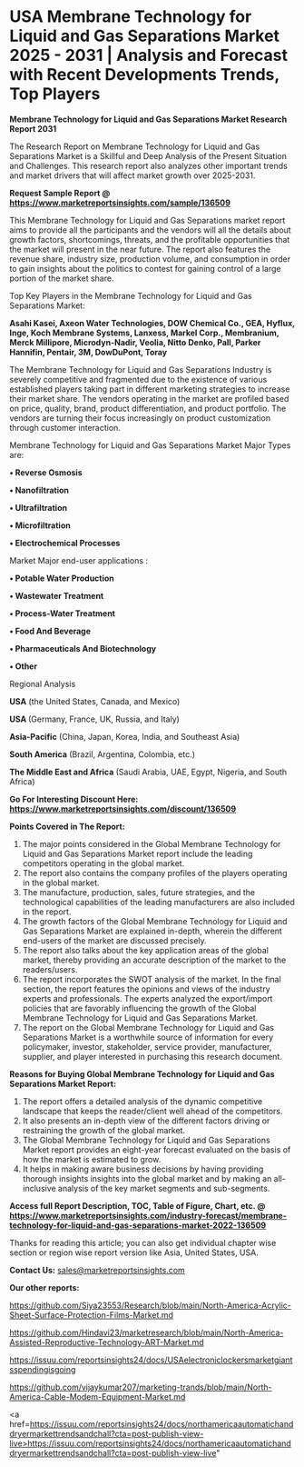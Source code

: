 # USA Membrane Technology for Liquid and Gas Separations Market 2025 - 2031 | Analysis and Forecast with Recent Developments Trends, Top Players

<strong>Membrane Technology for Liquid and Gas Separations Market Research Report 2031</strong>

The Research Report on Membrane Technology for Liquid and Gas Separations Market is a Skillful and Deep Analysis of the Present Situation and Challenges. This research report also analyzes other important trends and market drivers that will affect market growth over 2025-2031.

<strong>Request Sample Report @ <a href=https://www.marketreportsinsights.com/sample/136509>https://www.marketreportsinsights.com/sample/136509</a></strong>

This Membrane Technology for Liquid and Gas Separations market report aims to provide all the participants and the vendors will all the details about growth factors, shortcomings, threats, and the profitable opportunities that the market will present in the near future. The report also features the revenue share, industry size, production volume, and consumption in order to gain insights about the politics to contest for gaining control of a large portion of the market share.

Top Key Players in the Membrane Technology for Liquid and Gas Separations Market:

<strong>Asahi Kasei, Axeon Water Technologies, DOW Chemical Co., GEA, Hyflux, Inge, Koch Membrane Systems, Lanxess, Markel Corp., Membranium, Merck Millipore, Microdyn-Nadir, Veolia, Nitto Denko, Pall, Parker Hannifin, Pentair, 3M, DowDuPont, Toray</strong>

The Membrane Technology for Liquid and Gas Separations Industry is severely competitive and fragmented due to the existence of various established players taking part in different marketing strategies to increase their market share. The vendors operating in the market are profiled based on price, quality, brand, product differentiation, and product portfolio. The vendors are turning their focus increasingly on product customization through customer interaction.

Membrane Technology for Liquid and Gas Separations Market Major Types are:

<strong>• Reverse Osmosis

• Nanofiltration

• Ultrafiltration

• Microfiltration

• Electrochemical Processes</strong>

Market Major end-user applications :

<strong>• Potable Water Production

• Wastewater Treatment

• Process-Water Treatment

• Food And Beverage

• Pharmaceuticals And Biotechnology

• Other</strong>

Regional Analysis

</u><strong><b>USA</b></strong> (the United States, Canada, and Mexico)

<strong><b>USA </b></strong>(Germany, France, UK, Russia, and Italy)

<strong><b>Asia-Pacific</b></strong> (China, Japan, Korea, India, and Southeast Asia)

<strong><b>South America</b></strong> (Brazil, Argentina, Colombia, etc.)

<strong><b>The Middle East and Africa</b></strong> (Saudi Arabia, UAE, Egypt, Nigeria, and South Africa)

<strong>Go For Interesting Discount Here: <a href=https://www.marketreportsinsights.com/discount/136509>https://www.marketreportsinsights.com/discount/136509</a></strong>

<strong>Points Covered in The Report:</strong>
<ol>
  <li>The major points considered in the Global Membrane Technology for Liquid and Gas Separations Market report include the leading competitors operating in the global market.</li>
  <li>The report also contains the company profiles of the players operating in the global market.</li>
  <li>The manufacture, production, sales, future strategies, and the technological capabilities of the leading manufacturers are also included in the report.</li>
  <li>The growth factors of the Global Membrane Technology for Liquid and Gas Separations Market are explained in-depth, wherein the different end-users of the market are discussed precisely.</li>
  <li>The report also talks about the key application areas of the global market, thereby providing an accurate description of the market to the readers/users.</li>
  <li>The report incorporates the SWOT analysis of the market. In the final section, the report features the opinions and views of the industry experts and professionals. The experts analyzed the export/import policies that are favorably influencing the growth of the Global Membrane Technology for Liquid and Gas Separations Market.</li>
  <li>The report on the Global Membrane Technology for Liquid and Gas Separations Market is a worthwhile source of information for every policymaker, investor, stakeholder, service provider, manufacturer, supplier, and player interested in purchasing this research document.</li>
</ol>
<strong>Reasons for Buying Global Membrane Technology for Liquid and Gas Separations Market Report:</strong>

<ol>
  <li>The report offers a detailed analysis of the dynamic competitive landscape that keeps the reader/client well ahead of the competitors.</li>
  <li>It also presents an in-depth view of the different factors driving or restraining the growth of the global market.</li>
  <li>The Global Membrane Technology for Liquid and Gas Separations Market report provides an eight-year forecast evaluated on the basis of how the market is estimated to grow.</li>
  <li>It helps in making aware business decisions by having providing thorough insights insights into the global market and by making an all-inclusive analysis of the key market segments and sub-segments.</li>
</ol>
<strong>Access full Report Description, TOC, Table of Figure, Chart, etc. @ <a href=https://www.marketreportsinsights.com/industry-forecast/membrane-technology-for-liquid-and-gas-separations-market-2022-136509>https://www.marketreportsinsights.com/industry-forecast/membrane-technology-for-liquid-and-gas-separations-market-2022-136509</a></strong>


Thanks for reading this article; you can also get individual chapter wise section or region wise report version like Asia, United States, USA.

<strong>Contact Us:</strong>
sales@marketreportsinsights.com

<strong>Our other reports:</strong>

<a href=https://github.com/Siya23553/Research/blob/main/North-America-Acrylic-Sheet-Surface-Protection-Films-Market.md>https://github.com/Siya23553/Research/blob/main/North-America-Acrylic-Sheet-Surface-Protection-Films-Market.md</a>

<a href=https://github.com/Hindavi23/marketresearch/blob/main/North-America-Assisted-Reproductive-Technology-ART-Market.md>https://github.com/Hindavi23/marketresearch/blob/main/North-America-Assisted-Reproductive-Technology-ART-Market.md</a>

<a href=https://issuu.com/reportsinsights24/docs/USAelectroniclockersmarketgiantsspendingisgoing>https://issuu.com/reportsinsights24/docs/USAelectroniclockersmarketgiantsspendingisgoing</a>

<a href=https://github.com/vijaykumar207/marketing-trands/blob/main/North-America-Cable-Modem-Equipment-Market.md>https://github.com/vijaykumar207/marketing-trands/blob/main/North-America-Cable-Modem-Equipment-Market.md</a>

<a href=https://issuu.com/reportsinsights24/docs/northamericaautomatichanddryermarkettrendsandchall?cta=post-publish-view-live>https://issuu.com/reportsinsights24/docs/northamericaautomatichanddryermarkettrendsandchall?cta=post-publish-view-live</a>"

